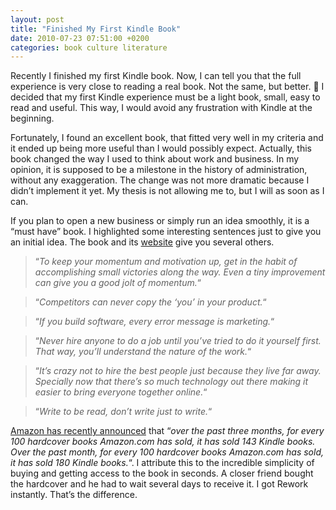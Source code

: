 ```yaml
---
layout: post
title: "Finished My First Kindle Book"
date: 2010-07-23 07:51:00 +0200
categories: book culture literature
---
```


Recently I finished my first Kindle book. Now, I can tell you that the full experience is very close to reading a real book. Not the same, but better. 🙂 I decided that my first Kindle experience must be a light book, small, easy to read and useful. This way, I would avoid any frustration with Kindle at the beginning.

Fortunately, I found an excellent book, that fitted very well in my criteria and it ended up being more useful than I would possibly expect. Actually, this book changed the way I used to think about work and business. In my opinion, it is supposed to be a milestone in the history of administration, without any exaggeration. The change was not more dramatic because I didn’t implement it yet. My thesis is not allowing me to, but I will as soon as I can.

If you plan to open a new business or simply run an idea smoothly, it is a “must have” book. I highlighted some interesting sentences just to give you an initial idea. The book and its <a href="http://37signals.com/rework/">website</a> give you several others.

> “_To keep your momentum and motivation up, get in the habit of accomplishing small victories along the way. Even a tiny improvement can give you a good jolt of momentum._“


> “_Competitors can never copy the ‘you’ in your product._“


> “_If you build software, every error message is marketing._“


> “_Never hire anyone to do a job until you’ve tried to do it yourself first. That way, you’ll understand the nature of the work._“


> “_It’s crazy not to hire the best people just because they live far away. Specially now that there’s so much technology out there making it easier to bring everyone together online._“


> “_Write to be read, don’t write just to write._“

<a href="http://mashable.com/2010/07/19/amazon-kindle-sales/">Amazon has recently announced</a> that “_over the past three months, for every 100 hardcover books Amazon.com has sold, it has sold 143 Kindle books. Over the past month, for every 100 hardcover books Amazon.com has sold, it has sold 180 Kindle books._“. I attribute this to the incredible simplicity of buying and getting access to the book in seconds. A closer friend bought the hardcover and he had to wait several days to receive it. I got Rework instantly. That’s the difference.
